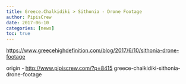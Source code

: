 ```yaml
---
title: Greece.Chalkidiki > Sithonia - Drone Footage
author: PipisCrew
date: 2017-06-10
categories: [news]
toc: true
---
```


https://www.greecehighdefinition.com/blog/2017/6/10/sithonia-drone-footage

origin - http://www.pipiscrew.com/?p=8415 greece-chalkidiki-sithonia-drone-footage